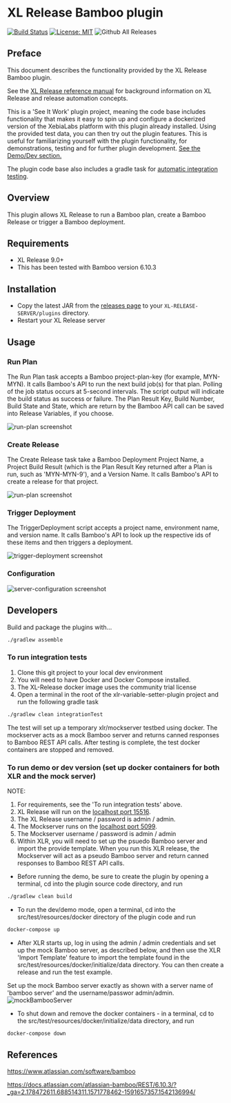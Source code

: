 # XL Release Bamboo plugin

[![Build Status][xlr-bamboo-plugin-travis-image]][xlr-bamboo-plugin-travis-url]
[![License: MIT][xlr-bamboo-plugin-license-image]][xlr-bamboo-plugin-license-url]
![Github All Releases][xlr-bamboo-plugin-downloads-image]

[xlr-bamboo-plugin-travis-image]: https://travis-ci.org/xebialabs-community/xlr-bamboo-plugin.svg?branch=master
[xlr-bamboo-plugin-travis-url]: https://travis-ci.org/xebialabs-community/xlr-bamboo-plugin
[xlr-bamboo-plugin-license-image]: https://img.shields.io/badge/License-MIT-yellow.svg
[xlr-bamboo-plugin-license-url]: https://opensource.org/licenses/MIT
[xlr-bamboo-plugin-downloads-image]: https://img.shields.io/github/downloads/xebialabs-community/xlr-bamboo-plugin/total.svg

## Preface

This document describes the functionality provided by the XL Release Bamboo plugin.

See the [XL Release reference manual](https://docs.xebialabs.com/xl-release) for background information on XL Release and release automation concepts.

This is a 'See It Work' plugin project, meaning the code base includes functionality that makes it easy to spin up and configure a dockerized version of the XebiaLabs platform with this plugin already installed. Using the provided test data, you can then try out the plugin features. This is useful for familiarizing yourself with the plugin functionality, for demonstrations, testing and for further plugin development. [See the Demo/Dev section.](#to-run-demo-or-dev-version-set-up-docker-containers-for-both-xlr-and-the-mock-server)

The plugin code base also includes a gradle task for [automatic integration testing](#to-run-integration-tests).

## Overview

This plugin allows XL Release to run a Bamboo plan, create a Bamboo Release or trigger a Bamboo deployment.

## Requirements

* XL Release 9.0+
* This has been tested with Bamboo version 6.10.3

## Installation

* Copy the latest JAR from the [releases page](https://github.com/xebialabs-community/xlr-bamboo-plugin/releases) to your `XL-RELEASE-SERVER/plugins` directory.
* Restart your XL Release server

## Usage

### Run Plan

The Run Plan task accepts a Bamboo project-plan-key (for example, MYN-MYN).  It calls Bamboo's API to run the next build job(s) for that plan.  Polling of the job status occurs at 5-second intervals.  The script output will indicate the build status as success or failure. The Plan Result Key, Build Number, Build State and State, which are return by the Bamboo API call can be saved into Release Variables, if you choose.

![run-plan screenshot](images/run-plan.png)

### Create Release

The Create Release task take a Bamboo Deployment Project Name, a Project Build Result (which is the Plan Result Key returned after a Plan is run, such as 'MYN-MYN-9'), and a Version Name.  It calls Bamboo's API to create a release for that project.

![run-plan screenshot](images/createRelease.png)

### Trigger Deployment

The TriggerDeployment script accepts a project name, environment name, and version name.  It calls Bamboo's API to look up the respective ids of these items and then triggers a deployment.

![trigger-deployment screenshot](images/triggerDeployment.png)

### Configuration ###

![server-configuration screenshot](images/bambooServerConfig.png)

## Developers

Build and package the plugins with...

```bash
./gradlew assemble
```

### To run integration tests

1. Clone this git project to your local dev environment
2. You will need to have Docker and Docker Compose installed.
3. The XL-Release docker image uses the community trial license
4. Open a terminal in the root of the xlr-variable-setter-plugin project and run the following gradle task 

```bash
./gradlew clean integrationTest
```

The test will set up a temporary xlr/mockserver testbed using docker. The mockserver acts as a mock Bamboo server and returns canned responses to Bamboo REST API calls. After testing is complete, the test docker containers are stopped and removed.

### To run demo or dev version (set up docker containers for both XLR and the mock server)

NOTE:

1. For requirements, see the 'To run integration tests' above.
2. XL Release will run on the [localhost port 15516](http://localhost:15516/).
3. The XL Release username / password is admin / admin.
4. The Mockserver runs on the [localhost port 5099](http://localhost:5099/).
5. The Mockserver username / password is admin / admin
6. Within XLR, you will need to set up the psuedo Bamboo server and import the provide template. When you run this XLR release, the Mockserver will act as a pseudo Bamboo server and return canned responses to Bamboo REST API calls.

* Before running the demo, be sure to create the plugin by opening a terminal, cd into the plugin source code directory, and run

```bash
./gradlew clean build
```

* To run the dev/demo mode, open a terminal, cd into the src/test/resources/docker directory of the plugin code and run

```bash
docker-compose up
```

* After XLR starts up, log in using the admin / admin credentials and set up the mock Bamboo server, as described below, and then use the XLR 'Import Template' feature to import the template found in the src/test/resources/docker/initialize/data directory. You can then create a release and run the test example.

Set up the mock Bamboo server exactly as shown with a server name of 'bamboo server' and the username/passwor admin/admin.
![mockBambooServer](images/mockBambooServer.png)

* To shut down and remove the docker containers - in a terminal, cd to the src/test/resources/docker/initialize/data directory, and run

```bash
docker-compose down
```

## References

<https://www.atlassian.com/software/bamboo>

<https://docs.atlassian.com/atlassian-bamboo/REST/6.10.3/?_ga=2.178472611.688514311.1571778462-1591657357.1542136994/>


